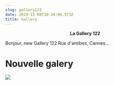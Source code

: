 ```yaml
---
slug: gallery122
date: 2019-11-08T10:34:06.573Z
title: Gallery
---
```

**<div align="center">La Gallery 122</div>**

Bonjour, new Gallery 122 Rue d'antibes, Cannes...

# Nouvelle galery

![](/assets/age-signes-reverse-2.jpg)
